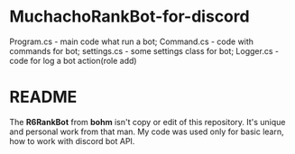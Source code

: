 # MuchachoRankBot-for-discord
Program.cs - main code what run a bot;
Command.cs - code with commands for bot;
settings.cs - some settings class for bot;
Logger.cs - code for log a bot action(role add)

# README
The **R6RankBot** from **bohm** isn't copy or edit of this repository.
It's unique and personal work from that man.
My code was used only for basic learn, how to work with discord bot API.
